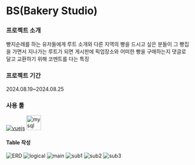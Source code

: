 <h1>BS(Bakery Studio)</h1>
<h3>프로젝트 소개</h3>
<p>빵지순례를 하는 유저들에게 루트 소개와 다른 지역의 빵을 드시고 싶은 분들이 그 빵집을 가면서 지나가는 루트가 되면 게시판에 픽업장소와 어떠한 빵을 구매하는지 댓글로 달고 교환하기 위해 코멘트를 다는 특징</p>
<h3>프로젝트 기간</h3>
<p>2024.08.19~2024.08.25</p>
<h3>사용 툴</h3>
 <a href="https://vuejs.org/" target="_blank" rel="noreferrer"><img src="https://www.vectorlogo.zone/logos/vuejs/vuejs-ar21.svg" alt="vuejs" /></a>
  <a href="https://www.mysql.com/" target="_blank" rel="noreferrer"><img src="https://www.vectorlogo.zone/logos/mysql/mysql-horizontal.svg" alt="mysql"  height="40"/></a>
<h4>Table 작성</h4>
<img src="https://github.com/dusdn3391/BS/assets/141704712/d76bef01-f708-44c5-b8f3-3844f2f9c67b" alt="ERD">
<img src="https://github.com/dusdn3391/BS/assets/141704712/78cd77b7-7878-45d9-b339-7d63f8787ac7" alt="logical">
<img src="https://github.com/dusdn3391/BS/assets/141704712/d76a58b8-afd7-4ddc-8698-d6ec7e5592bb" alt="main">
<img src="https://github.com/dusdn3391/BS/assets/141704712/fa92811d-e0e9-400f-b4aa-9cb3c9aa9199" alt="sub1">
<img src="https://github.com/dusdn3391/BS/assets/141704712/e7568382-b7a2-491c-a409-c937454b54d1" alt="sub2">
<img src="https://github.com/dusdn3391/BS/assets/141704712/668d492b-184a-4027-ac4e-a79f0c31f0f4" alt="sub3">
